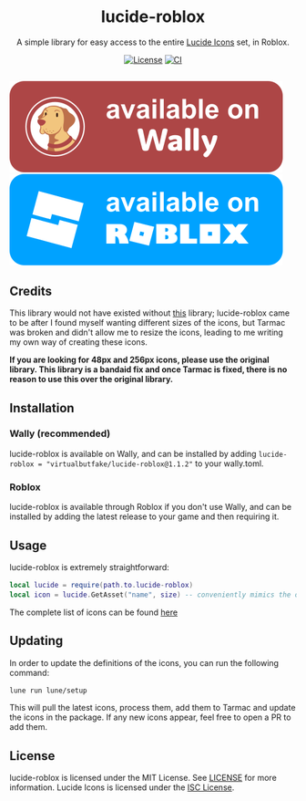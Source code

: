 <div align="center">

# lucide-roblox

A simple library for easy access to the entire [Lucide Icons](https://lucide.dev/icons/) set, in Roblox.

[![License](https://img.shields.io/github/license/virtualbutfake/lucide-roblox)](https://github.com/VirtualButFake/lucide-roblox/blob/master/LICENSE.md)
[![CI](https://github.com/virtualbutfake/lucide-roblox/actions/workflows/ci.yml/badge.svg)](https://github.com/virtualbutfake/lucide-roblox/actions)

</div>

##

[![Wally](./assets/wally-badge.svg)](https://wally.run/package/virtualbutfake/lucide-roblox)
[![Roblox](./assets/roblox-badge.svg)](https://github.com/virtualbutfake/lucide-roblox/releases/)

## Credits

This library would not have existed without [this](https://github.com/latte-soft/lucide-roblox) library; lucide-roblox came to be after I found myself wanting different sizes of the icons, but Tarmac was broken and didn't allow me to resize the icons, leading to me writing my own way of creating these icons.

**If you are looking for 48px and 256px icons, please use the original library. This library is a bandaid fix and once Tarmac is fixed, there is no reason to use this over the original library.**

## Installation

### Wally (recommended)

lucide-roblox is available on Wally, and can be installed by adding `lucide-roblox = "virtualbutfake/lucide-roblox@1.1.2"` to your wally.toml.

### Roblox

lucide-roblox is available through Roblox if you don't use Wally, and can be installed by adding the latest release to your game and then requiring it.

## Usage

lucide-roblox is extremely straightforward:

```lua
local lucide = require(path.to.lucide-roblox)
local icon = lucide.GetAsset("name", size) -- conveniently mimics the original lucide-roblox API, so you can easily port your code back later
```

The complete list of icons can be found [here](./md/icon-index.md)

## Updating

In order to update the definitions of the icons, you can run the following command:

```bash
lune run lune/setup
```

This will pull the latest icons, process them, add them to Tarmac and update the icons in the package. If any new icons appear, feel free to open a PR to add them.

## License

lucide-roblox is licensed under the MIT License. See [LICENSE](./LICENSE.md) for more information.
Lucide Icons is licensed under the [ISC License](https://github.com/lucide-icons/lucide/blob/main/LICENSE).
